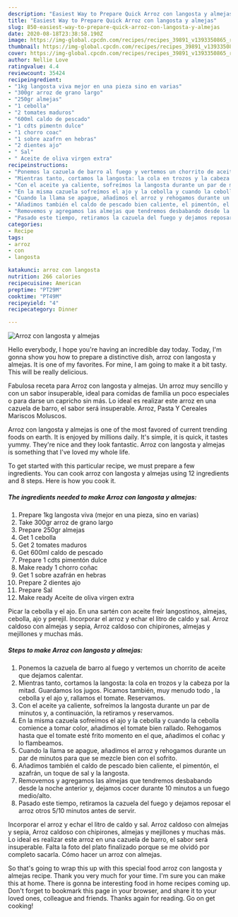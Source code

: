 ```yaml
---
description: "Easiest Way to Prepare Quick Arroz con langosta y almejas"
title: "Easiest Way to Prepare Quick Arroz con langosta y almejas"
slug: 850-easiest-way-to-prepare-quick-arroz-con-langosta-y-almejas
date: 2020-08-18T23:38:58.190Z
image: https://img-global.cpcdn.com/recipes/recipes_39891_v1393350865_receta_foto_00039891/751x532cq70/arroz-con-langosta-y-almejas-foto-principal.jpg
thumbnail: https://img-global.cpcdn.com/recipes/recipes_39891_v1393350865_receta_foto_00039891/751x532cq70/arroz-con-langosta-y-almejas-foto-principal.jpg
cover: https://img-global.cpcdn.com/recipes/recipes_39891_v1393350865_receta_foto_00039891/751x532cq70/arroz-con-langosta-y-almejas-foto-principal.jpg
author: Nellie Love
ratingvalue: 4.4
reviewcount: 35424
recipeingredient:
- "1kg langosta viva mejor en una pieza sino en varias"
- "300gr arroz de grano largo"
- "250gr almejas"
- "1 cebolla"
- "2 tomates maduros"
- "600ml caldo de pescado"
- "1 cdts pimentn dulce"
- "1 chorro coac"
- "1 sobre azafrn en hebras"
- "2 dientes ajo"
- " Sal"
- " Aceite de oliva virgen extra"
recipeinstructions:
- "Ponemos la cazuela de barro al fuego y vertemos un chorrito de aceite que dejamos calentar."
- "Mientras tanto, cortamos la langosta: la cola en trozos y la cabeza por la mitad. Guardamos los jugos. Picamos también, muy menudo todo , la cebolla y el ajo y, rallamos el tomate. Reservamos."
- "Con el aceite ya caliente, sofreímos la langosta durante un par de minutos y, a continuación, la retiramos y reservamos."
- "En la misma cazuela sofreímos el ajo y la cebolla y cuando la cebolla comience a tomar color, añadimos el tomate bien rallado. Rehogamos hasta que el tomate esté frito momento en el que, añadimos el coñac y lo flambeamos."
- "Cuando la llama se apague, añadimos el arroz y rehogamos durante un par de minutos para que se mezcle bien con el sofrito."
- "Añadimos también el caldo de pescado bien caliente, el pimentón, el azafrán, un toque de sal y la langosta."
- "Removemos y agregamos las almejas que tendremos desbabando desde la noche anterior y, dejamos cocer durante 10 minutos a un fuego medio/alto."
- "Pasado este tiempo, retiramos la cazuela del fuego y dejamos reposar el arroz otros 5/10 minutos antes de servir."
categories:
- Recipe
tags:
- arroz
- con
- langosta

katakunci: arroz con langosta 
nutrition: 266 calories
recipecuisine: American
preptime: "PT29M"
cooktime: "PT49M"
recipeyield: "4"
recipecategory: Dinner

---
```



![Arroz con langosta y almejas](https://img-global.cpcdn.com/recipes/recipes_39891_v1393350865_receta_foto_00039891/751x532cq70/arroz-con-langosta-y-almejas-foto-principal.jpg)

Hello everybody, I hope you're having an incredible day today. Today, I'm gonna show you how to prepare a distinctive dish, arroz con langosta y almejas. It is one of my favorites. For mine, I am going to make it a bit tasty. This will be really delicious.

Fabulosa receta para Arroz con langosta y almejas. Un arroz muy sencillo y con un sabor insuperable, ideal para comidas de familia un poco especiales o para darse un capricho sin más. Lo ideal es realizar este arroz en una cazuela de barro, el sabor será insuperable. Arroz, Pasta Y Cereales Mariscos Moluscos.

Arroz con langosta y almejas is one of the most favored of current trending foods on earth. It is enjoyed by millions daily. It's simple, it is quick, it tastes yummy. They're nice and they look fantastic. Arroz con langosta y almejas is something that I've loved my whole life.


To get started with this particular recipe, we must prepare a few ingredients. You can cook arroz con langosta y almejas using 12 ingredients and 8 steps. Here is how you cook it.

<!--inarticleads1-->

##### The ingredients needed to make Arroz con langosta y almejas:

1. Prepare 1kg langosta viva (mejor en una pieza, sino en varias)
1. Take 300gr arroz de grano largo
1. Prepare 250gr almejas
1. Get 1 cebolla
1. Get 2 tomates maduros
1. Get 600ml caldo de pescado
1. Prepare 1 cdts pimentón dulce
1. Make ready 1 chorro coñac
1. Get 1 sobre azafrán en hebras
1. Prepare 2 dientes ajo
1. Prepare  Sal
1. Make ready  Aceite de oliva virgen extra


Picar la cebolla y el ajo. En una sartén con aceite freír langostinos, almejas, cebolla, ajo y perejil. Incorporar el arroz y echar el litro de caldo y sal. Arroz caldoso con almejas y sepia, Arroz caldoso con chipirones, almejas y mejillones y muchas más. 

<!--inarticleads2-->

##### Steps to make Arroz con langosta y almejas:

1. Ponemos la cazuela de barro al fuego y vertemos un chorrito de aceite que dejamos calentar.
1. Mientras tanto, cortamos la langosta: la cola en trozos y la cabeza por la mitad. Guardamos los jugos. Picamos también, muy menudo todo , la cebolla y el ajo y, rallamos el tomate. Reservamos.
1. Con el aceite ya caliente, sofreímos la langosta durante un par de minutos y, a continuación, la retiramos y reservamos.
1. En la misma cazuela sofreímos el ajo y la cebolla y cuando la cebolla comience a tomar color, añadimos el tomate bien rallado. Rehogamos hasta que el tomate esté frito momento en el que, añadimos el coñac y lo flambeamos.
1. Cuando la llama se apague, añadimos el arroz y rehogamos durante un par de minutos para que se mezcle bien con el sofrito.
1. Añadimos también el caldo de pescado bien caliente, el pimentón, el azafrán, un toque de sal y la langosta.
1. Removemos y agregamos las almejas que tendremos desbabando desde la noche anterior y, dejamos cocer durante 10 minutos a un fuego medio/alto.
1. Pasado este tiempo, retiramos la cazuela del fuego y dejamos reposar el arroz otros 5/10 minutos antes de servir.


Incorporar el arroz y echar el litro de caldo y sal. Arroz caldoso con almejas y sepia, Arroz caldoso con chipirones, almejas y mejillones y muchas más. Lo ideal es realizar este arroz en una cazuela de barro, el sabor será insuperable. Falta la foto del plato finalizado porque se me olvidó por completo sacarla. Cómo hacer un arroz con almejas. 

So that's going to wrap this up with this special food arroz con langosta y almejas recipe. Thank you very much for your time. I'm sure you can make this at home. There is gonna be interesting food in home recipes coming up. Don't forget to bookmark this page in your browser, and share it to your loved ones, colleague and friends. Thanks again for reading. Go on get cooking!
